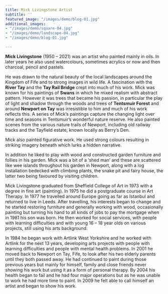 ```yaml
---
title: Mick Livingstone Artist
subtitle: ''
featured_image: "/images/demo/blog-01.jpg"
additional_images:
- "/images/demo/square-04.jpg"
- "/images/demo/landscape-04.jpg"
- "/images/demo/blog-01.jpg"

---
```

**Mick Livingstone** (1950 – 2021) was an artist who painted mainly in oils. In later years he also used watercolours, sometimes acrylics or now and then charcoal, pencil and pastels.

He was drawn to the natural beauty of the local landscapes around the Kingdom of Fife and to strong images in wild life. A fascination with the **River Tay** and the **Tay Rail Bridge** crept into much of his work. Mick was known for his paintings of **Swans** in which he mixed realism with abstract pattern. However it was trees that became his passion, in particular the play of light and shadow through the woods and trees of **Tentsmuir Forest** and around **Newport on Tay** was irresistible to him and much of his work reflects this. A series of Mick’s paintings capture the changing light over time and seasons in Tentsmuir’s wonderful nature reserve. He also painted scenes from the various nature trails of Newport, including old railway tracks and the Tayfield estate, known locally as Berry’s Den.

Mick also painted figurative work. He used strong colours resulting in striking imagery beneath which lurks a hidden narrative.

In addition he liked to play with wood and constructed garden furniture and follies in his garden. Mick was a bit of a ‘shed man’ and these are scattered like wee islands throughout his garden in Newport, along with a log installation bedecked with climbing plants, the snake pit and fairy house, the latter two being favoured by visiting children.

Mick Livingstone graduated from Sheffield College of Art in 1973 with a degree in fine art (painting). In 1975 he did a postgraduate course in Art Therapy. In 1977 he travelled around Europe going as far as Istanbul and returned to live in Leeds. After travelling, his interests began to change and he started restoring furniture and generally working with wood, occasionally painting but turning his hand to all kinds of jobs to pay the mortgage when in 1981 his son was born. He then worked for social services, with people with learning difficulties and with young 16 – 18 year olds on various projects, still using his arts background.

In 1984 he began work with Artlink West Yorkshire and he worked with Artlink for the next 13 years, developing arts projects with people with learning difficulties and people with mental health problems. In 2001 he moved back to Newport on Tay, Fife, to look after his two elderly parents until they both passed away. He had continued to paint during those previous years but mainly for himself, family and close friends never showing his work but using it as a form of personal therapy. By 2004 his health began to fail and he had four major operations but as he was unable to work he had more time to paint. In 2009 he felt able to call himself an artist and began to show his work.